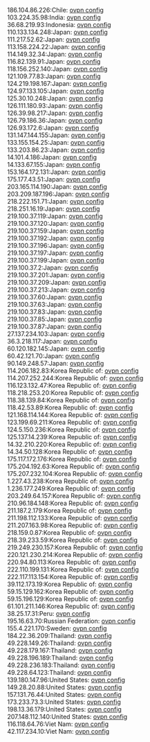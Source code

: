 186.104.86.226:Chile: [ovpn config](vpn/186_104_86_226.ovpn)  
103.224.35.98:India: [ovpn config](vpn/103_224_35_98.ovpn)  
36.68.219.93:Indonesia: [ovpn config](vpn/36_68_219_93.ovpn)  
110.133.134.248:Japan: [ovpn config](vpn/110_133_134_248.ovpn)  
111.217.52.62:Japan: [ovpn config](vpn/111_217_52_62.ovpn)  
113.158.224.22:Japan: [ovpn config](vpn/113_158_224_22.ovpn)  
114.149.32.34:Japan: [ovpn config](vpn/114_149_32_34.ovpn)  
116.82.139.91:Japan: [ovpn config](vpn/116_82_139_91.ovpn)  
118.156.252.140:Japan: [ovpn config](vpn/118_156_252_140.ovpn)  
121.109.77.83:Japan: [ovpn config](vpn/121_109_77_83.ovpn)  
124.219.198.167:Japan: [ovpn config](vpn/124_219_198_167.ovpn)  
124.97.133.105:Japan: [ovpn config](vpn/124_97_133_105.ovpn)  
125.30.10.248:Japan: [ovpn config](vpn/125_30_10_248.ovpn)  
126.111.180.93:Japan: [ovpn config](vpn/126_111_180_93.ovpn)  
126.39.98.217:Japan: [ovpn config](vpn/126_39_98_217.ovpn)  
126.79.186.36:Japan: [ovpn config](vpn/126_79_186_36.ovpn)  
126.93.172.6:Japan: [ovpn config](vpn/126_93_172_6.ovpn)  
131.147.144.155:Japan: [ovpn config](vpn/131_147_144_155.ovpn)  
133.155.154.25:Japan: [ovpn config](vpn/133_155_154_25.ovpn)  
133.203.86.23:Japan: [ovpn config](vpn/133_203_86_23.ovpn)  
14.101.4.186:Japan: [ovpn config](vpn/14_101_4_186.ovpn)  
14.133.67.155:Japan: [ovpn config](vpn/14_133_67_155.ovpn)  
153.164.172.131:Japan: [ovpn config](vpn/153_164_172_131.ovpn)  
175.177.43.51:Japan: [ovpn config](vpn/175_177_43_51.ovpn)  
203.165.114.190:Japan: [ovpn config](vpn/203_165_114_190.ovpn)  
203.209.187.196:Japan: [ovpn config](vpn/203_209_187_196.ovpn)  
218.222.151.71:Japan: [ovpn config](vpn/218_222_151_71.ovpn)  
218.251.16.19:Japan: [ovpn config](vpn/218_251_16_19.ovpn)  
219.100.37.119:Japan: [ovpn config](vpn/219_100_37_119.ovpn)  
219.100.37.120:Japan: [ovpn config](vpn/219_100_37_120.ovpn)  
219.100.37.159:Japan: [ovpn config](vpn/219_100_37_159.ovpn)  
219.100.37.192:Japan: [ovpn config](vpn/219_100_37_192.ovpn)  
219.100.37.196:Japan: [ovpn config](vpn/219_100_37_196.ovpn)  
219.100.37.197:Japan: [ovpn config](vpn/219_100_37_197.ovpn)  
219.100.37.199:Japan: [ovpn config](vpn/219_100_37_199.ovpn)  
219.100.37.2:Japan: [ovpn config](vpn/219_100_37_2.ovpn)  
219.100.37.201:Japan: [ovpn config](vpn/219_100_37_201.ovpn)  
219.100.37.209:Japan: [ovpn config](vpn/219_100_37_209.ovpn)  
219.100.37.213:Japan: [ovpn config](vpn/219_100_37_213.ovpn)  
219.100.37.60:Japan: [ovpn config](vpn/219_100_37_60.ovpn)  
219.100.37.63:Japan: [ovpn config](vpn/219_100_37_63.ovpn)  
219.100.37.83:Japan: [ovpn config](vpn/219_100_37_83.ovpn)  
219.100.37.85:Japan: [ovpn config](vpn/219_100_37_85.ovpn)  
219.100.37.87:Japan: [ovpn config](vpn/219_100_37_87.ovpn)  
27.137.234.103:Japan: [ovpn config](vpn/27_137_234_103.ovpn)  
36.3.218.117:Japan: [ovpn config](vpn/36_3_218_117.ovpn)  
60.120.182.145:Japan: [ovpn config](vpn/60_120_182_145.ovpn)  
60.42.121.70:Japan: [ovpn config](vpn/60_42_121_70.ovpn)  
90.149.248.57:Japan: [ovpn config](vpn/90_149_248_57.ovpn)  
114.206.182.83:Korea Republic of: [ovpn config](vpn/114_206_182_83.ovpn)  
114.207.252.244:Korea Republic of: [ovpn config](vpn/114_207_252_244.ovpn)  
116.123.132.47:Korea Republic of: [ovpn config](vpn/116_123_132_47.ovpn)  
118.218.253.20:Korea Republic of: [ovpn config](vpn/118_218_253_20.ovpn)  
118.38.139.84:Korea Republic of: [ovpn config](vpn/118_38_139_84.ovpn)  
118.42.53.89:Korea Republic of: [ovpn config](vpn/118_42_53_89.ovpn)  
121.168.114.144:Korea Republic of: [ovpn config](vpn/121_168_114_144.ovpn)  
123.199.69.211:Korea Republic of: [ovpn config](vpn/123_199_69_211.ovpn)  
124.5.150.236:Korea Republic of: [ovpn config](vpn/124_5_150_236.ovpn)  
125.137.14.239:Korea Republic of: [ovpn config](vpn/125_137_14_239.ovpn)  
14.32.210.220:Korea Republic of: [ovpn config](vpn/14_32_210_220.ovpn)  
14.34.50.128:Korea Republic of: [ovpn config](vpn/14_34_50_128.ovpn)  
175.117.172.176:Korea Republic of: [ovpn config](vpn/175_117_172_176.ovpn)  
175.204.192.63:Korea Republic of: [ovpn config](vpn/175_204_192_63.ovpn)  
175.207.232.104:Korea Republic of: [ovpn config](vpn/175_207_232_104.ovpn)  
1.227.43.238:Korea Republic of: [ovpn config](vpn/1_227_43_238.ovpn)  
1.236.177.249:Korea Republic of: [ovpn config](vpn/1_236_177_249.ovpn)  
203.249.64.157:Korea Republic of: [ovpn config](vpn/203_249_64_157.ovpn)  
210.96.184.148:Korea Republic of: [ovpn config](vpn/210_96_184_148.ovpn)  
211.187.2.179:Korea Republic of: [ovpn config](vpn/211_187_2_179.ovpn)  
211.198.112.133:Korea Republic of: [ovpn config](vpn/211_198_112_133.ovpn)  
211.207.163.98:Korea Republic of: [ovpn config](vpn/211_207_163_98.ovpn)  
218.159.0.87:Korea Republic of: [ovpn config](vpn/218_159_0_87.ovpn)  
218.39.233.59:Korea Republic of: [ovpn config](vpn/218_39_233_59.ovpn)  
219.249.230.157:Korea Republic of: [ovpn config](vpn/219_249_230_157.ovpn)  
220.121.230.214:Korea Republic of: [ovpn config](vpn/220_121_230_214.ovpn)  
220.94.80.113:Korea Republic of: [ovpn config](vpn/220_94_80_113.ovpn)  
222.110.199.131:Korea Republic of: [ovpn config](vpn/222_110_199_131.ovpn)  
222.117.113.154:Korea Republic of: [ovpn config](vpn/222_117_113_154.ovpn)  
39.112.173.19:Korea Republic of: [ovpn config](vpn/39_112_173_19.ovpn)  
59.15.129.162:Korea Republic of: [ovpn config](vpn/59_15_129_162.ovpn)  
59.15.196.129:Korea Republic of: [ovpn config](vpn/59_15_196_129.ovpn)  
61.101.211.146:Korea Republic of: [ovpn config](vpn/61_101_211_146.ovpn)  
38.25.17.31:Peru: [ovpn config](vpn/38_25_17_31.ovpn)  
195.16.63.70:Russian Federation: [ovpn config](vpn/195_16_63_70.ovpn)  
155.4.221.170:Sweden: [ovpn config](vpn/155_4_221_170.ovpn)  
184.22.36.209:Thailand: [ovpn config](vpn/184_22_36_209.ovpn)  
49.228.149.26:Thailand: [ovpn config](vpn/49_228_149_26.ovpn)  
49.228.179.167:Thailand: [ovpn config](vpn/49_228_179_167.ovpn)  
49.228.196.189:Thailand: [ovpn config](vpn/49_228_196_189.ovpn)  
49.228.236.183:Thailand: [ovpn config](vpn/49_228_236_183.ovpn)  
49.228.64.123:Thailand: [ovpn config](vpn/49_228_64_123.ovpn)  
139.180.147.96:United States: [ovpn config](vpn/139_180_147_96.ovpn)  
149.28.20.88:United States: [ovpn config](vpn/149_28_20_88.ovpn)  
157.131.76.44:United States: [ovpn config](vpn/157_131_76_44.ovpn)  
173.233.73.3:United States: [ovpn config](vpn/173_233_73_3.ovpn)  
198.13.36.179:United States: [ovpn config](vpn/198_13_36_179.ovpn)  
207.148.112.140:United States: [ovpn config](vpn/207_148_112_140.ovpn)  
116.118.64.76:Viet Nam: [ovpn config](vpn/116_118_64_76.ovpn)  
42.117.234.10:Viet Nam: [ovpn config](vpn/42_117_234_10.ovpn)  
